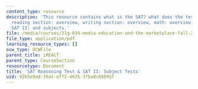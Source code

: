 ```yaml
---
content_type: resource
description: 'This resource contains what is the SAT? what does the test cover? critical
  reading section: overview, writing section: overview, math: overview, what is the
  SAT II: and subjects.'
file: /media/courses/21g-034-media-education-and-the-marketplace-fall-2005/42b5e9ad76a1eff2463537ba8c65695f_MIT21G_034F05_satintro.pdf
file_type: application/pdf
learning_resource_types: []
ocw_type: OCWFile
parent_title: iREACT
parent_type: CourseSection
resourcetype: Document
title: 'SAT Reasoning Test & SAT II: Subject Tests'
uid: 42b5e9ad-76a1-eff2-4635-37ba8c65695f
---
```

